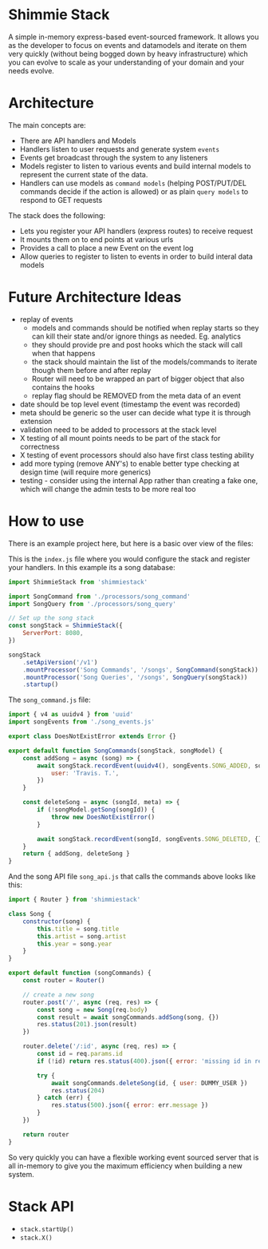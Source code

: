 # Shimmie Stack

A simple in-memory express-based event-sourced framework. It allows you as the
developer to focus on events and datamodels and iterate on them very quickly (without
being bogged down by heavy infrastructure) which you can evolve to scale as your understanding
of your domain and your needs evolve.

# Architecture

The main concepts are:

-   There are API handlers and Models
-   Handlers listen to user requests and generate system `events`
-   Events get broadcast through the system to any listeners
-   Models register to listen to various events and build internal models to represent the current state of the data.
-   Handlers can use models as `command models` (helping POST/PUT/DEL commands decide if the action is allowed) or as plain `query models` to respond to GET requests

The stack does the following:

-   Lets you register your API handlers (express routes) to receive request
-   It mounts them on to end points at various urls
-   Provides a call to place a new Event on the event log
-   Allow queries to register to listen to events in order to build interal data models

# Future Architecture Ideas

-   replay of events
    -   models and commands should be notified when replay starts so they can kill their state and/or ignore things as needed. Eg. analytics
    -   they should provide pre and post hooks which the stack will call when that happens
    -   the stack should maintain the list of the models/commands to iterate though them before and after replay
    -   Router will need to be wrapped an part of bigger object that also contains the hooks
    -   replay flag should be REMOVED from the meta data of an event
-   date should be top level event (timestamp the event was recorded)
-   meta should be generic so the user can decide what type it is through extension
-   validation need to be added to processors at the stack level
-   X testing of all mount points needs to be part of the stack for correctness
-   X testing of event processors should also have first class testing ability
-   add more typing (remove ANY's) to enable better type checking at design time (will require more generics)
-   testing - consider using the internal App rather than creating a fake one, which will change the admin tests to be more real too

# How to use

There is an example project here, but here is a basic over view of the files:

This is the `index.js` file where you would configure the stack and register your handlers. In this example its a song database:

```javascript
import ShimmieStack from 'shimmiestack'

import SongCommand from './processors/song_command'
import SongQuery from './processors/song_query'

// Set up the song stack
const songStack = ShimmieStack({
    ServerPort: 8080,
})

songStack
    .setApiVersion('/v1')
    .mountProcessor('Song Commands', '/songs', SongCommand(songStack))
    .mountProcessor('Song Queries', '/songs', SongQuery(songStack))
    .startup()
```

The `song_command.js` file:

```javascript
import { v4 as uuidv4 } from 'uuid'
import songEvents from './song_events.js'

export class DoesNotExistError extends Error {}

export default function SongCommands(songStack, songModel) {
    const addSong = async (song) => {
        await songStack.recordEvent(uuidv4(), songEvents.SONG_ADDED, song, {
            user: 'Travis. T.',
        })
    }

    const deleteSong = async (songId, meta) => {
        if (!songModel.getSong(songId)) {
            throw new DoesNotExistError()
        }

        await songStack.recordEvent(songId, songEvents.SONG_DELETED, {}, meta)
    }
    return { addSong, deleteSong }
}
```

And the song API file `song_api.js` that calls the commands above looks like this:

```javascript
import { Router } from 'shimmiestack'

class Song {
    constructor(song) {
        this.title = song.title
        this.artist = song.artist
        this.year = song.year
    }
}

export default function (songCommands) {
    const router = Router()

    // create a new song
    router.post('/', async (req, res) => {
        const song = new Song(req.body)
        const result = await songCommands.addSong(song, {})
        res.status(201).json(result)
    })

    router.delete('/:id', async (req, res) => {
        const id = req.params.id
        if (!id) return res.status(400).json({ error: 'missing id in request' })

        try {
            await songCommands.deleteSong(id, { user: DUMMY_USER })
            res.status(204)
        } catch (err) {
            res.status(500).json({ error: err.message })
        }
    })

    return router
}
```

So very quickly you can have a flexible working event sourced server that is all in-memory to give you the maximum efficiency when building a new system.

# Stack API

-   `stack.startUp()`
-   `stack.X()`
